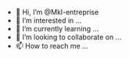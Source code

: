 - 👋 Hi, I’m @Mkl-entreprise
- 👀 I’m interested in ...
- 🌱 I’m currently learning ...
- 💞️ I’m looking to collaborate on ...
- 📫 How to reach me ...

<!---
Mkl-entreprise/Mkl-entreprise is a ✨ special ✨ repository because its `README.md` (this file) appears on your GitHub profile.
You can click the Preview link to take a look at your changes.
--->
